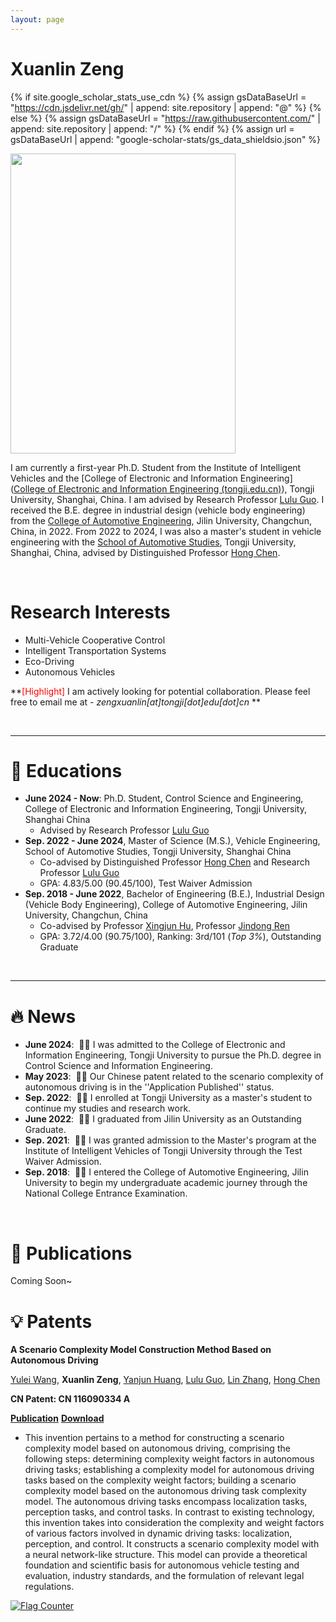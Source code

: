 ```yaml
---
layout: page
---
```


# Xuanlin Zeng

{% if site.google_scholar_stats_use_cdn %}
{% assign gsDataBaseUrl = "https://cdn.jsdelivr.net/gh/" | append: site.repository | append: "@" %}
{% else %}
{% assign gsDataBaseUrl = "https://raw.githubusercontent.com/" | append: site.repository | append: "/" %}
{% endif %}
{% assign url = gsDataBaseUrl | append: "google-scholar-stats/gs_data_shieldsio.json" %}

<span class='anchor' id='about-me'></span>

<img src="https://xuanlinzeng.github.io/xuanlinzeng1.jpg" class="floatpic" width="360" height="480">

I am currently a first-year Ph.D. Student from the Institute of Intelligent Vehicles and the [College of Electronic and Information Engineering]([College of Electronic and Information Engineering (tongji.edu.cn)](https://see-en.tongji.edu.cn/)), Tongji University, Shanghai, China. I am advised by Research Professor [Lulu Guo](https://scholar.google.com/citations?user=0sUbiwQAAAAJ). I received the B.E. degree in industrial design (vehicle body engineering) from the [College of Automotive Engineering](http://auto.jlu.edu.cn/EN/Home.htm), Jilin University, Changchun, China, in 2022. From 2022 to 2024, I was also a master's student in vehicle engineering with the [School of Automotive Studies](https://autoen.tongji.edu.cn/), Tongji University, Shanghai, China, advised by Distinguished Professor [Hong Chen](https://scholar.google.com/citations?user=n_eA148AAAAJ).

<br>

# Research Interests

- Multi-Vehicle Cooperative Control
- Intelligent Transportation Systems
- Eco-Driving
- Autonomous Vehicles

**<font color='red'>[Highlight]</font> I am actively looking for potential collaboration. Please feel free to email me at - *zengxuanlin[at]tongji[dot]edu[dot]cn* **

<br>

---

# 📖 Educations
- **June 2024 -  Now**: Ph.D. Student, Control Science and Engineering, College of Electronic and Information Engineering, Tongji University, Shanghai China
  - Advised by Research Professor [Lulu Guo](https://scholar.google.com/citations?user=0sUbiwQAAAAJ)
- **Sep. 2022 - June 2024**, Master of Science (M.S.), Vehicle Engineering, School of Automotive Studies, Tongji University, Shanghai China
  - Co-advised by Distinguished Professor [Hong Chen](https://scholar.google.com/citations?user=n_eA148AAAAJ) and Research Professor [Lulu Guo](https://scholar.google.com/citations?user=0sUbiwQAAAAJ)
  - GPA: 4.83/5.00 (90.45/100), Test Waiver Admission
- **Sep. 2018 - June 2022**, Bachelor of Engineering (B.E.), Industrial Design (Vehicle Body Engineering), College of Automotive Engineering, Jilin University, Changchun, China
  - Co-advised by Professor [Xingjun Hu](https://www.researchgate.net/profile/Xingjun-Hu), Professor [Jindong Ren](https://webofscience.clarivate.cn/wos/author/record/48211273)
  - GPA: 3.72/4.00 (90.75/100), Ranking: 3rd/101 (*Top 3%*), Outstanding Graduate

<br>

---


# 🔥 News
- **June 2024**: &nbsp;🎉🎉 I was admitted to the College of Electronic and Information Engineering, Tongji University to pursue the Ph.D. degree in Control Science and Information Engineering.
- **May 2023**: &nbsp;🎉🎉 Our Chinese patent related to the scenario complexity of autonomous driving is in the ''Application Published'' status.
- **Sep. 2022**: &nbsp;🎉🎉 I enrolled at Tongji University as a master's student to continue my studies and research work.
- **June 2022**: &nbsp;🎉🎉 I graduated from Jilin University as an Outstanding Graduate.
- **Sep. 2021**: &nbsp;🎉🎉 I was granted admission to the Master's program at the Institute of Intelligent Vehicles of Tongji University through the Test Waiver Admission.
- **Sep. 2018**: &nbsp;🎉🎉 I entered the College of Automotive Engineering, Jilin University to begin my undergraduate academic journey through the National College Entrance Examination.

<br>

# 📝 Publications
Coming Soon~

# 💡 Patents

**A Scenario Complexity Model Construction Method Based on Autonomous Driving**

[Yulei Wang](https://ieeexplore.ieee.org/author/37085365131), **Xuanlin Zeng**, [Yanjun Huang](https://scholar.google.com/citations?user=r_XUM78AAAAJ), [Lulu Guo](https://scholar.google.com/citations?user=0sUbiwQAAAAJ), [Lin Zhang](https://ieeexplore.ieee.org/author/37538577800), [Hong Chen](https://scholar.google.com/citations?user=n_eA148AAAAJ)

**CN Patent: CN 116090334 A**

[**Publication**](https://kns.cnki.net/kcms2/article/abstract?v=j6HAoO1nZAzkvm6MpJHoWmBDJ2BW2KtBnB4STXfe_pNEoLN8cD9-fMOJLH8TqeJSLwUrGghTFGW5L50LZTymV3kXgDyNFd3nOzU7gYlERTO8Qx1wBLHFGcJdO261w1A_DlevaQ671cg=&uniplatform=NZKPT&language=CHS) [**Download**](https://github.com/XuanlinZeng/My_Publications/blob/main/%E5%8F%91%E6%98%8E%E5%85%AC%E5%BC%80-%E4%B8%80%E7%A7%8D%E5%9F%BA%E4%BA%8E%E8%87%AA%E5%8A%A8%E9%A9%BE%E9%A9%B6%E7%9A%84%E5%9C%BA%E6%99%AF%E5%A4%8D%E6%9D%82%E5%BA%A6%E6%A8%A1%E5%9E%8B%E6%9E%84%E5%BB%BA%E6%96%B9%E6%B3%95.pdf)
- This invention pertains to a method for constructing a scenario complexity model based on autonomous driving, comprising the following steps: determining complexity weight factors in autonomous driving tasks; establishing a complexity model for autonomous driving tasks based on the complexity weight factors; building a scenario complexity model based on the autonomous driving task complexity model. The autonomous driving tasks encompass localization tasks, perception tasks, and control tasks. In contrast to existing technology, this invention takes into consideration the complexity and weight factors of various factors involved in dynamic driving tasks: localization, perception, and control. It constructs a scenario complexity model with a neural network-like structure. This model can provide a theoretical foundation and scientific basis for autonomous vehicle testing and evaluation, industry standards, and the formulation of relevant legal regulations.
  </div>
  </div>


<script type='text/javascript' id='clustrmaps' src='//cdn.clustrmaps.com/map_v2.js?cl=ffffff&w=300&t=tt&d=tJ73IQDVB239FBa_Yypr3lRZ4VlGu5e3f5jdpSs12-0&co=2d78ad&cmo=3acc3a&cmn=ff5353&ct=ffffff'></script>

<script type="text/javascript" src="//rf.revolvermaps.com/0/0/8.js?i=56xm0krbvhp&amp;m=0&amp;c=ff0000&amp;cr1=ffffff&amp;f=arial&amp;l=33" async="async"></script>

<a href="https://info.flagcounter.com/nGWD"><img src="https://s01.flagcounter.com/count2/nGWD/bg_FFFFFF/txt_000000/border_CCCCCC/columns_2/maxflags_20/viewers_0/labels_1/pageviews_1/flags_0/percent_0/" alt="Flag Counter" border="0"></a>